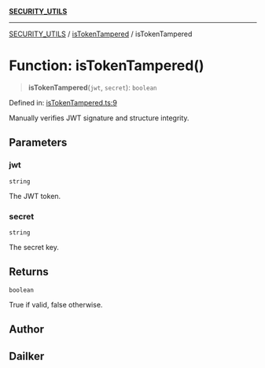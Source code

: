 [**SECURITY_UTILS**](../../README.md)

***

[SECURITY_UTILS](../../README.md) / [isTokenTampered](../README.md) / isTokenTampered

# Function: isTokenTampered()

> **isTokenTampered**(`jwt`, `secret`): `boolean`

Defined in: [isTokenTampered.ts:9](https://github.com/dailker/everyutil-js/blob/b3e269da55b7d96c15eb37e98c5c4f6b94f05f6f/src/security/isTokenTampered.ts#L9)

Manually verifies JWT signature and structure integrity.

## Parameters

### jwt

`string`

The JWT token.

### secret

`string`

The secret key.

## Returns

`boolean`

True if valid, false otherwise.

## Author

## Dailker
